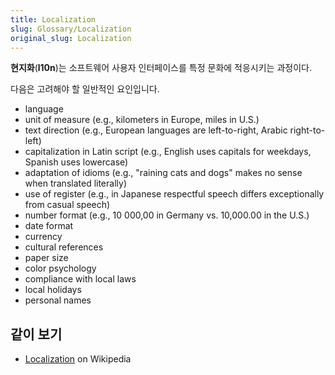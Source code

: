 ```yaml
---
title: Localization
slug: Glossary/Localization
original_slug: Localization
---
```


**현지화**(**l10n**)는 소프트웨어 사용자 인터페이스를 특정 문화에 적응시키는 과정이다.

다음은 고려해야 할 일반적인 요인입니다.

- language
- unit of measure (e.g., kilometers in Europe, miles in U.S.)
- text direction (e.g., European languages are left-to-right, Arabic right-to-left)
- capitalization in Latin script (e.g., English uses capitals for weekdays, Spanish uses lowercase)
- adaptation of idioms (e.g., "raining cats and dogs" makes no sense when translated literally)
- use of register (e.g., in Japanese respectful speech differs exceptionally from casual speech)
- number format (e.g., 10 000,00 in Germany vs. 10,000.00 in the U.S.)
- date format
- currency
- cultural references
- paper size
- color psychology
- compliance with local laws
- local holidays
- personal names

## 같이 보기

- [Localization](https://en.wikipedia.org/wiki/Language_localisation) on Wikipedia
